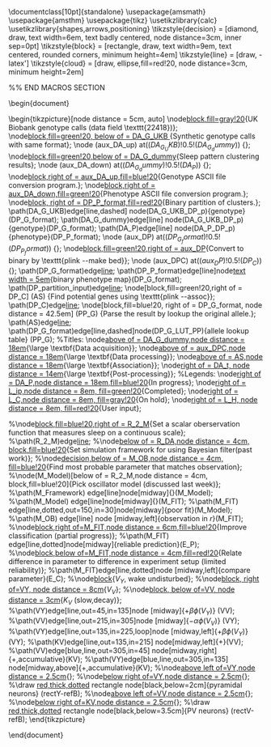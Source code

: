 \documentclass[10pt]{standalone}
\usepackage{amsmath}
\usepackage{amsthm}
\usepackage{tikz}
\usetikzlibrary{calc}
\usetikzlibrary{shapes,arrows,positioning}
\tikzstyle{decision} = [diamond, draw, 
    text width=6em, text badly centered, node distance=3cm, inner sep=0pt]
\tikzstyle{block} = [rectangle, draw,
    text width=9em, text centered, rounded corners, minimum height=4em]
\tikzstyle{line} = [draw, -latex']
\tikzstyle{cloud} = [draw, ellipse,fill=red!20, node distance=3cm,
    minimum height=2em]

%% END MACROS SECTION


\begin{document}

\begin{tikzpicture}[node distance = 5cm, auto]
\node[block,fill=gray!20](DA_G_UKB){UK Biobank genotype calls (data field \texttt{22418})};
\node[block,fill=green!20, below of = DA_G_UKB ](DA_G_dummy){Synthetic genotype calls with same format};
\node (aux_DA_up) at($(DA_G_UKB)!0.5!(DA_G_dummy)$) {};
\node[block,fill=green!20,below of = DA_G_dummy](DA_P){Sleep pattern clustering results};
\node (aux_DA_down) at($(DA_G_dummy)!0.5!(DA_P)$) {};
\node[block,right of = aux_DA_up,fill=blue!20](DP_G_format){Genotype ASCII file conversion program.};
\node[block,right of = aux_DA_down,fill=green!20](DP_P_format){Phenotype ASCII file conversion program.};
\node[block, right of = DP_P_format,fill=red!20](DP_partition_input){Binary partition of clusters.};
\path(DA_G_UKB)edge[line,dashed] node(DA_G_UKB_DP_p){genotype}(DP_G_format);
\path(DA_G_dummy)edge[line] node(DA_G_UKB_DP_p){genotype}(DP_G_format);
\path(DA_P)edge[line] node(DA_P_DP_p){phenotype}(DP_P_format);
\node (aux_DP) at($(DP_G_format)!0.5!(DP_P_format)$) {};
\node[block,fill=green!20,right of = aux_DP](DP_C){Convert to binary by \texttt{plink --make bed}};
\node (aux_DPC) at($(aux_DP)!0.5!(DP_C)$) {};
\path(DP_G_format)edge[line](DP_C);
\path(DP_P_format)edge[line]node[text width = 5em](DP_P2G){binary phenotype map}(DP_G_format);
\path(DP_partition_input)edge[line](DP_P_format);
\node[block,fill=green!20,right of = DP_C] (AS) {Find potential genes using \texttt{plink --assoc}};
\path(DP_C)edge[line](AS);
\node[block,fill=blue!20, right of = DP_G_format, node distance = 42.5em] (PP_G) {Parse the result by lookup the original allele.};
\path(AS)edge[line](PP_G);
\path(DP_G_format)edge[line,dashed]node(DP_G_LUT_PP){allele lookup table} (PP_G);
%Titles: 
\node[above of = DA_G_dummy,node distance = 18em](DA_t){\large \textbf{Data acquisition}};
\node[above of = aux_DPC,node distance = 18em](DA_t){\large \textbf{Data processing}};
\node[above of = AS,node distance = 18em](DA_t){\large \textbf{Association}};
\node[right of = DA_t, node distance = 14em](PP_t){\large \textbf{Post-processing}};
%Legends:
\node[right of = DA_P,node distance = 18em,fill=blue!20](L_ip){In progress};
\node[right of = L_ip,node distance = 8em, fill=green!20](L_C){Completed};
\node[right of = L_C,node distance = 8em, fill=gray!20](L_H){On hold};
\node[right of = L_H, node distance = 8em, fill=red!20](L_U){User input};

%\node[block,fill=blue!20,right of = R_2_M](M_OB){Set a scalar oberservation function that measures sleep on a continuous scale};
%\path(R_2_M)edge[line](M_OB);
%\node[below of = R_DA,node distance = 4cm, block,fill=blue!20](M_Framework){Set simulation framework for using Bayesian filter(past work)};
%\node[decision,below of = M_OB,node distance = 4cm, fill=blue!20](M_FIT){Find most probable parameter that matches observation};
%\node(M_Model)[below of = R_2_M,node distance = 4cm, block,fill=blue!20]{Pick oscillator model (discussed last week)};
%\path(M_Framework) edge[line]node[midway]{}(M_Model);
%\path(M_Model) edge[line]node[midway]{}(M_FIT);
%\path(M_FIT) edge[line,dotted,out=150,in=30]node[midway]{poor fit}(M_Model);
%\path(M_OB) edge[line] node [midway,left]{observation in $r$}(M_FIT);
%\node[block,right of=M_FIT,node distance = 6cm,fill=blue!20](E_P){Improve classification (partial progress)};
%\path(M_FIT) edge[line,dotted]node[midway]{reliable prediction}(E_P);
%\node[block,below of=M_FIT,node distance = 4cm,fill=red!20](E_C){Relate difference in parameter to difference in experiment setup (limited reliability)};
%\path(M_FIT)edge[line,dotted]node [midway,left]{compare parameter}(E_C);
%\node[block](VY){$V_Y$, wake undisturbed};
%\node[block, right of=VY, node distance = 8cm](VV){$V_V$};
%\node[block, below of=VV, node distance = 3cm](KV){$K_V$ (slow,decay)};
%\path(VY)edge[line,out=45,in=135]node [midway]{$+\beta \phi(V_Y)$} (VV);
%\path(VV)edge[line,out=215,in=305]node [midway]{$-\alpha\phi(V_V)$} (VY);
%\path(VY)edge[line,out=135,in=225,loop]node [midway,left]{$+\beta\phi(V_Y)$} (VY);
%\path(KV)edge[line,out=135,in=215] node[midway,left]{$+$}(VV);
%\path(VV)edge[blue,line,out=305,in=45] node[midway,right]{$+$,accumulative}(KV);
%\path(VY)edge[blue,line,out=305,in=135] node[midway,above]{$+$,accumulative}(KV);
%\node[above left of=VY,node distance = 2.5cm](rectY-refA){};
%\node[below right of=VY,node distance = 2.5cm](rectY-refB){};
%\draw [red,thick,dotted](rectY-refA)  rectangle node[black,below=2cm]{pyramidal neurons} (rectY-refB);
%\node[above left of=VV,node distance = 2.5cm](rectV-refA){};
%\node[below right of=KV,node distance = 2.5cm](rectV-refB){};
%\draw [red,thick,dotted](rectV-refA)  rectangle node[black,below=3.5cm]{PV neurons} (rectV-refB);
\end{tikzpicture}


\end{document}